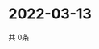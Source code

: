 # 2022-03-13
  共 0条

  <!-- BEGIN -->
  <!-- 最后更新时间Sun Mar 13 2022 11:03:08 GMT+0000 (Coordinated Universal Time) -->
  
  <!-- END -->
  
  